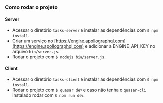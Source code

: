 ### Como rodar o projeto
#### Server
* Acessar o diretório ```tasks-server``` e instalar as dependências com ```$ npm install```.
* Criar um serviço no [https://engine.apollographql.com](https://engine.apollographql.com) e adicionar a ENGINE_API_KEY no arquivo ```bin/server.js```.
* Rodar o projeto com ```$ nodejs bin/server.js```.

#### Client
* Acessar o diretório ```tasks-client``` e instalar as dependências com ```$ npm install```.
* Rodar o projeto com ```$ quasar dev``` e caso não tenha o ```quasar-cli``` instalado rodar com ```$ npm run dev```.